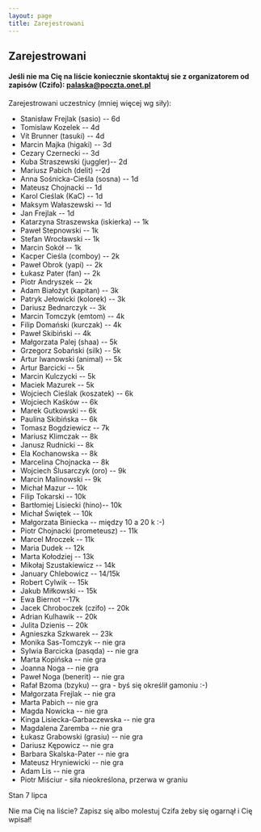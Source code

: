 ```yaml
---
layout: page
title: Zarejestrowani
---
```


## Zarejestrowani

#### Jeśli nie ma Cię na liście koniecznie skontaktuj sie z organizatorem od zapisów (Czifo): palaska@poczta.onet.pl

Zarejestrowani uczestnicy (mniej więcej wg siły):

- Stanisław Frejlak (sasio) -- 6d
- Tomislaw Kozelek -- 4d
- Vít Brunner (tasuki) -- 4d
- Marcin Majka (higaki) -- 3d
- Cezary Czernecki -- 3d
- Kuba Straszewski (juggler)-- 2d
- Mariusz Pabich (delit) --2d
- Anna Sośnicka-Cieśla (sosna) -- 1d
- Mateusz Chojnacki -- 1d
- Karol Cieślak (KaC) -- 1d
- Maksym Wałaszewski -- 1d
- Jan Frejlak -- 1d
- Katarzyna Straszewska (iskierka) -- 1k
- Paweł Stepnowski -- 1k
- Stefan Wrocławski -- 1k
- Marcin Sokół -- 1k
- Kacper Cieśla (comboy) -- 2k
- Paweł Obrok (yapi) -- 2k
- Łukasz Pater (fan) -- 2k
- Piotr Andryszek -- 2k
- Adam Białożyt (kapitan) -- 3k
- Patryk Jełowicki (kolorek) -- 3k
- Dariusz Bednarczyk -- 3k
- Marcin Tomczyk (emtom) -- 4k
- Filip Domański (kurczak) -- 4k
- Paweł Skibiński -- 4k
- Małgorzata Palej (shaa) -- 5k
- Grzegorz Sobański (silk) -- 5k
- Artur Iwanowski (animal) -- 5k
- Artur Barcicki -- 5k
- Marcin Kulczycki -- 5k
- Maciek Mazurek -- 5k
- Wojciech Cieślak (koszatek) -- 6k
- Wojciech Kaśków -- 6k
- Marek Gutkowski -- 6k
- Paulina Skibińska -- 6k
- Tomasz Bogdziewicz -- 7k
- Mariusz Klimczak -- 8k
- Janusz Rudnicki -- 8k
- Ela Kochanowska -- 8k
- Marcelina Chojnacka -- 8k
- Wojciech Ślusarczyk (oro) -- 9k
- Marcin Malinowski -- 9k
- Michał Mazur -- 10k
- Filip Tokarski -- 10k
- Bartłomiej Lisiecki (hino)-- 10k
- Michał Świętek -- 10k
- Małgorzata Biniecka -- między 10 a 20 k :-)
- Piotr Chojnacki (prometeusz) -- 11k
- Marcel Mroczek -- 11k
- Maria Dudek -- 12k
- Marta Kołodziej -- 13k
- Mikołaj Szustakiewicz -- 14k
- January Chlebowicz -- 14/15k
- Robert Cylwik -- 15k
- Jakub Miłkowski -- 15k
- Ewa Biernot --17k
- Jacek Chroboczek (czifo) -- 20k
- Adrian Kulhawik -- 20k
- Julita Dzienis -- 20k
- Agnieszka Szkwarek -- 23k
- Monika Sas-Tomczyk -- nie gra
- Sylwia Barcicka (pasqda) -- nie gra
- Marta Kopińska -- nie gra 
- Joanna Noga -- nie gra
- Paweł Noga (benerit) -- nie gra
- Rafał Bzoma (bzyku) -- gra - byś się określił gamoniu :-)
- Małgorzata Frejlak -- nie gra
- Marta Pabich -- nie gra
- Magda Nowicka -- nie gra
- Kinga Lisiecka-Garbaczewska -- nie gra
- Magdalena Zaremba -- nie gra
- Łukasz Grabowski (grasiu) -- nie gra
- Dariusz Kępowicz -- nie gra
- Barbara Skalska-Pater -- nie gra
- Mateusz Hryniewicki -- nie gra
- Adam Lis -- nie gra
- Piotr Miściur - siła nieokreślona, przerwa w graniu



Stan 7 lipca

Nie ma Cię na liście?  Zapisz się albo molestuj Czifa żeby się ogarnął i Cię wpisał!

